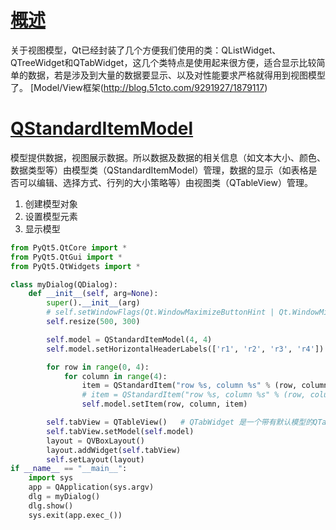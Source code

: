 # [概述](http://www.codebelief.com/article/2017/04/qt-model-view-tutorial/)
关于视图模型，Qt已经封装了几个方便我们使用的类：QListWidget、QTreeWidget和QTabWidget，这几个类特点是使用起来很方便，适合显示比较简单的数据，若是涉及到大量的数据要显示、以及对性能要求严格就得用到视图模型了。
[Model/View框架(http://blog.51cto.com/9291927/1879117)

# [QStandardItemModel](https://www.zhaokeli.com/article/7986.html)
模型提供数据，视图展示数据。所以数据及数据的相关信息（如文本大小、颜色、数据类型等）由模型类（QStandardItemModel）管理，数据的显示（如表格是否可以编辑、选择方式、行列的大小策略等）由视图类（QTableView）管理。
1. 创建模型对象
2. 设置模型元素
3. 显示模型

```python
from PyQt5.QtCore import *
from PyQt5.QtGui import *
from PyQt5.QtWidgets import *

class myDialog(QDialog):
    def __init__(self, arg=None):
        super().__init__(arg)
        # self.setWindowFlags(Qt.WindowMaximizeButtonHint | Qt.WindowMinimizeButtonHint | Qt.WindowCloseButtonHint)
        self.resize(500, 300)

        self.model = QStandardItemModel(4, 4)
        self.model.setHorizontalHeaderLabels(['r1', 'r2', 'r3', 'r4'])

        for row in range(0, 4):
            for column in range(4):
                item = QStandardItem("row %s, column %s" % (row, column))
                # item = QStandardItem("row %s, column %s" % (row, column))
                self.model.setItem(row, column, item)

        self.tabView = QTableView()   # QTabWidget 是一个带有默认模型的QTableView
        self.tabView.setModel(self.model)
        layout = QVBoxLayout()
        layout.addWidget(self.tabView)
        self.setLayout(layout)
if __name__ == "__main__":
    import sys
    app = QApplication(sys.argv)
    dlg = myDialog()
    dlg.show()
    sys.exit(app.exec_())
```